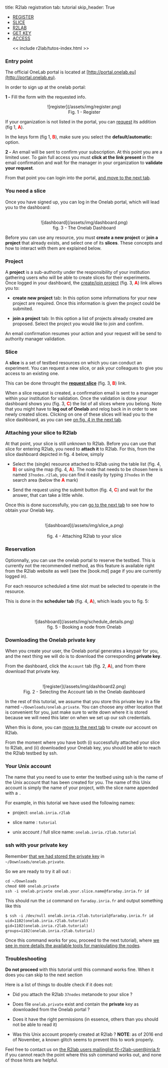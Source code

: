 title: R2lab registration
tab: tutorial
skip_header: True

<script src="/assets/r2lab/open-tab.js"></script>
<script src="/assets/js/diff.js"></script>
<script src="/assets/r2lab/r2lab-diff.js"></script>
<style>@import url("/assets/r2lab/r2lab-diff.css")</style>


<ul class="nav nav-tabs">
  <li class="active"> <a href="#REGISTER">REGISTER</a> </li>
  <li> <a href="#SLICE">SLICE</a></li>
  <li> <a href="#R2LAB">R2LAB</a></li>
  <li> <a href="#GETKEY">GET KEY</a></li>
  <li> <a href="#ACCESS">ACCESS</a></li>

  << include r2lab/tutos-index.html >>
</ul>


<div id="contents" class="tab-content" markdown="1">

<!------------ REGISTER ------------>
<div id="REGISTER" class="tab-pane fade in active" markdown="1">

### Entry point

The official OneLab portal is located at
[http://portal.onelab.eu](http://portal.onelab.eu).

In order to sign up at the onelab portal:

**1 -** Fill the form with the requested info. 

<center>
![register](/assets/img/register.png)<br/>
Fig. 1 - Register
</center>

If your organization is not listed in the portal, you can
[request](https://portal.onelab.eu/portal/join) its addition (fig 1,
<font color="red">**A**</font>).

In the keys form (fig 1, <font color="red">**B**</font>), make
sure you select the **default/automatic:** option.  

**2 -** An email will be sent to confirm your subscription. At this
  point you are a limited user. To gain full access you must **click
  at the link present** in the email confirmation and wait for the
  manager in your organization to **validate your request**.

From that point you can login into the portal, [and move to the
next tab](javascript:open_tab('SLICE')).

</div>

<!------------ SLICE ------------>
<div id="SLICE" class="tab-pane fade" markdown="1">

### You need a slice

Once you have signed up, you can log in the Onelab portal, which will
lead you to the dashboard:

<br/>
<center>
![dashboard](/assets/img/dashboard.png)<br/>
fig. 3 - The Onelab Dashboard
</center>

Before you can use any resource, you must **create a new project** or
**join a project** that already exists, and select one of its
**slices**. These concepts and how to interact with them are explained
below.

### Project

A **project** is a sub-authority under the responsibility of your
institution gathering users who will be able to create slices for
their experiments.  
Once logged in your dashboard, the [create/join
project](https://portal.onelab.eu/portal/project_request/) (fig. 3,
<font color="red">**A**</font>) link allows you to:

* **create new project** tab: In this option some informations for
your new project are required.  Once this information is given the
project could be submited.

* **join a project** tab: In this option a list of projects already
    created are proposed. Select the project you would like to join
    and confirm.

An email confirmation resumes your action and your request will be
send to authority manager validation.

### Slice

A **slice** is a set of testbed resources on which you can conduct an
experiment. You can request a new slice, or ask your colleagues to
give you access to an existing one.

This can be done throught the **[request
slice](https://portal.onelab.eu/portal/slice_request/)** (fig. 3,
<font color="red">**B**</font>) link.

When a slice request is created, a confirmation email is sent to a
manager within your institution for validation. Once the validation is
done your dashboard shows you (fig. 3, <font color="red">**C**</font>)
the list of all slices where you belong. Note that you might have to
**log out of Onelab** and relog back in in order to see newly created
slices. Clicking on one of these slices will lead you to the slice
dashboard, as you can see [on fig. 4 in the next
tab](javascript:open_tab('R2LAB')).

</div>

<!------------ R2LAB ------------>
<div id="R2LAB" class="tab-pane fade" markdown="1">

### Attaching your slice to R2lab

At that point, your slice is still unknown to R2lab. Before you can
use that slice for entering R2lab, you need to **attach it** to
R2lab. For this, from the slice dashboard depicted in fig. 4 below,
simply

* Select the (single) resource attached to R2lab using the table list
  (fig. 4, <font color="red">**B**</font>) or using the map (fig. 4,
  <font color="red">**A**</font>). The node that needs to be chosen
  here is named `37nodes.r2lab`, you can find it easily by typing
  `37nodes` in the search area (below the <font color="red">**A**</font> mark)

* Send the request using the submit button (fig. 4, <font
  color="red">**C**</font>) and wait for the answer, that can take a
  little while.

Once this is done successfully, you can [go to the next
tab](javascript:open_tab('GETKEY')) to see how to obtain your Onelab
key.

<br/>
<center>
![dashboard](/assets/img/slice_a.png)
<br/><br/>
fig. 4 - Attaching R2lab to your slice
</center>

### Reservation

Optionnally, you can use the onelab portal to reserve the
testbed. This is currently not the recommended method, as this feature
is available right from the R2lab website as well (see the [book.md]
page if you are currently logged in).

For each resource scheduled a time slot must be selected to operate in
the resource.

This is done in the **scheduler tab** (fig. 4, <font
color="red">**A**</font>), which leads you to fig. 5:

<br/>
<br/>
<center>
![dashboard](/assets/img/schedule_details.png)<br/>
fig. 5 - Booking a node from Onelab
</center>
</div>

<!------------ GETKEY ------------>
<div id="GETKEY" class="tab-pane fade" markdown="1">

### Downloading the Onelab private key

When you create your user, the Onelab portal generates a keypair for
you, and the next thing we will do is to download the corresponding
**private key**.

From the dashboard, click the `Account` tab (fig. 2, <font
color="red">**A**</font>), and from there download that private key.

<br/>
<center>
![register](/assets/img/dashboard2.png)<br/>
Fig. 2 - Selecting the Account tab in the Onelab dashboard
</center>

In the rest of this tutorial, we assume that you store this private
key in a file named `~/Downloads/onelab.private`. You can choose any
other location that is convenient for you, just make sure to write
down where it is stored because we will need this later on when we set
up our ssh credentials.

When this is done, you can [move to the next
tab](javascript:open_tab('RESERVE')) to create our account on R2lab.

</div>

<!------------ ACCESS ------------>
<div id="ACCESS" class="tab-pane fade" markdown="1">

From the moment where you have both (i) successfully attached your
slice to R2lab, and (ii) downloaded your Onelab key, you should be
able to reach the R2lab testbed by ssh.

### Your Unix account 

The name that you need to use to enter the testbed using ssh is the
name of the Unix account that has been created for you.  The name of
this Unix account is simply the name of your project, with the slice
name appended with a `.`

For example, in this tutorial we have used the following names:

* project: `onelab.inria.r2lab`

* slice name : `tutorial`

* unix account / full slice name: `onelab.inria.r2lab.tutorial`

### ssh with your private key

Remember [that we had stored the private
key](javascript:open_tab('GETKEY')) in `~/Downloads/onelab.private`.

So we are ready to try it all out :

    cd ~/Downloads
    chmod 600 onelab.private
    ssh -i onelab.private onelab.your.slice.name@faraday.inria.fr id

This should run the `id` command on `faraday.inria.fr` and output
something like this

    $ ssh -i /dev/null onelab.inria.r2lab.tutorial@faraday.inria.fr id
    uid=1102(onelab.inria.r2lab.tutorial) gid=1102(onelab.inria.r2lab.tutorial) groups=1102(onelab.inria.r2lab.tutorial)


Once this command works for you, proceed to the next tutorial), where [we see in more details the available tools
for manipulating the nodes](tuto-200-shell-tools.md).
      
### Troubleshooting

**Do not proceed** with this tutorial until this command works fine. When it does you can skip to the next section

Here is a list of things to double check if it does not:

* Did you attach the R2lab `37nodes` metanode to your slice ?

* Does file `onelab.private` exist and contain the **private** key as
  downloaded from the Onelab portal ?

* Does it have the right permissions (in essence, others than you
  should not be able to read it)

* Was this Unix account properly created at R2lab ?
  **NOTE**: as of 2016 end of November, a known glitch seems to prevent this to work properly. 

Feel free to contact us on [the R2lab users mailinglist
fit-r2lab-user@inria.fr](mailto:fit-r2lab-user@inria.fr) if you cannot
reach the point where this ssh command works out, and none of those hints are
helpful.

</div>

</div> <!-- end div contents -->
